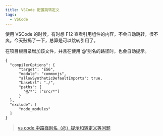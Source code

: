 ```yaml
---
title: VSCode 配置跳转定义
tags:
  - VSCode
---
```


使用 VSCode 的时候，有时想 F12 查看引用组件的内容，不会自动跳转，很不爽。今天鼓捣了一下，总算是可以跳转引用了。

<!-- more -->

在项目根目录增加该文件，并且在使用'@'别名的路径时，也会自动提示。

```
{
  "compilerOptions": {
      "target": "ES6",
      "module": "commonjs",
      "allowSyntheticDefaultImports": true,
      "baseUrl": "./",
      "paths": {
        "@/*": ["src/*"]
      }
  },
  "exclude": [
      "node_modules"
  ]
}
```

> [vs code 中路径别名（@）提示和转定义等问题 ](https://www.jianshu.com/p/1798d57ecdab)
